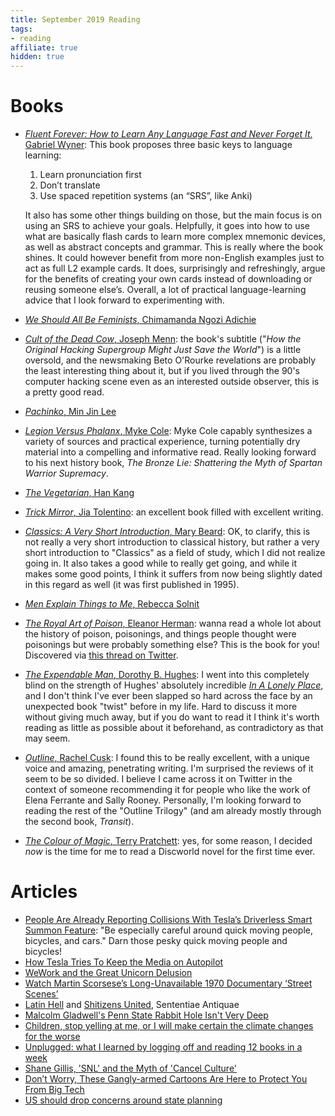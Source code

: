 ```yaml
---
title: September 2019 Reading
tags:
- reading
affiliate: true
hidden: true
---
```

# Books
- [*Fluent Forever: How to Learn Any Language Fast and Never Forget It*, Gabriel Wyner](https://amzn.to/2nJ60TW): This book proposes three basic keys to language learning:
  
  1. Learn pronunciation first
  2. Don’t translate
  3. Use spaced repetition systems (an “SRS”, like Anki)
  
  It also has some other things building on those, but the main focus is on using an SRS to achieve your goals. Helpfully, it goes into how to use what are basically flash cards to learn more complex mnemonic devices, as well as abstract concepts and grammar. This is really where the book shines. It could however benefit from more non-English examples just to act as full L2 example cards. It does, surprisingly and refreshingly, argue for the benefits of creating your own cards instead of downloading or reusing someone else’s. Overall, a lot of practical language-learning advice that I look forward to experimenting with. 
- [*We Should All Be Feminists*, Chimamanda Ngozi Adichie](https://amzn.to/2owCwsg) 
- [*Cult of the Dead Cow*, Joseph Menn](https://amzn.to/2nRvQ80): the book's subtitle ("*How the Original Hacking Supergroup Might Just Save the World*") is a little oversold, and the newsmaking Beto O'Rourke revelations are probably the least interesting thing about it, but if you lived through the 90's computer hacking scene even as an interested outside observer, this is a pretty good read.
- [*Pachinko*, Min Jin Lee](https://amzn.to/2nH1oh3)
- [*Legion Versus Phalanx*, Myke Cole](https://amzn.to/2nJhabi): Myke Cole capably synthesizes a variety of sources and practical experience, turning potentially dry material into a compelling and informative read. Really looking forward to his next history book, *The Bronze Lie: Shattering the Myth of Spartan Warrior Supremacy*.
- [*The Vegetarian*, Han Kang](https://amzn.to/2nSzcI1)
- [*Trick Mirror*, Jia Tolentino](https://amzn.to/2nJrEr9): an excellent book filled with excellent writing.
- [*Classics: A Very Short Introduction*, Mary Beard](https://amzn.to/2ovos2n): OK, to clarify, this is not really a very short introduction to classical history, but rather a very short introduction to "Classics" as a field of study, which I did not realize going in. It also takes a good while to really get going, and while it makes some good points, I think it suffers from now being slightly dated in this regard as well (it was first published in 1995).
- [*Men Explain Things to Me*, Rebecca Solnit](https://amzn.to/2mYxeW1)
- [*The Royal Art of Poison*, Eleanor Herman](https://amzn.to/2nTEPpo): wanna read a whole lot about the history of poison, poisonings, and things people thought were poisonings but were probably something else? This is the book for you! Discovered via [this thread on Twitter](https://twitter.com/AliceAvizandum/status/1081663084874383366).
- [*The Expendable Man*, Dorothy B. Hughes](https://amzn.to/2n3bKHG): I went into this completely blind on the strength of Hughes' absolutely incredible [*In A Lonely Place*](https://amzn.to/2mYv6gX), and I don't think I've ever been slapped so hard across the face by an unexpected book "twist" before in my life. Hard to discuss it more without giving much away, but if you do want to read it I think it's worth reading as little as possible about it beforehand, as contradictory as that may seem.
- [*Outline*, Rachel Cusk](https://amzn.to/2plGggx): I found this to be really excellent, with a unique voice and amazing, penetrating writing. I'm surprised the reviews of it seem to be so divided. I believe I came across it on Twitter in the context of someone recommending it for people who like the work of Elena Ferrante and Sally Rooney. Personally, I'm looking forward to reading the rest of the "Outline Trilogy" (and am already mostly through the second book, *Transit*).
- [*The Colour of Magic*, Terry Pratchett](https://amzn.to/2nJtYOT): yes, for some reason, I decided *now* is the time for me to read a Discworld novel for the first time ever.

# Articles
- [People Are Already Reporting Collisions With Tesla’s Driverless Smart Summon Feature](https://www.thedrive.com/news/30074/people-are-already-reporting-collisions-with-teslas-driverless-smart-summon-feature): "Be especially careful around quick moving people, bicycles, and cars." Darn those pesky quick moving people and bicycles! 
- [How Tesla Tries To Keep the Media on Autopilot](https://dailykanban.com/2016/10/tesla-media-autopilot/)
- [WeWork and the Great Unicorn Delusion](https://www.theatlantic.com/ideas/archive/2019/09/unicorn-delusion/598465/)
- [Watch Martin Scorsese’s Long-Unavailable 1970 Documentary ‘Street Scenes’](https://thefilmstage.com/news/watch-martin-scorseses-long-unavailable-first-documentary-street-scenes-1970/)
- [Latin Hell](https://sententiaeantiquae.com/2019/09/23/latin-hell/) and [Shitizens United](https://sententiaeantiquae.com/2019/09/27/shitizens-united/), Sententiae Antiquae
- [Malcolm Gladwell's Penn State Rabbit Hole Isn't Very Deep](https://deadspin.com/malcolm-gladwells-penn-state-rabbit-hole-isnt-very-deep-1838381737)
- [Children, stop yelling at me, or I will make certain the climate changes for the worse](https://www.washingtonpost.com/opinions/2019/09/20/children-stop-yelling-me-or-i-will-make-certain-climate-changes-worse/)
- [Unplugged: what I learned by logging off and reading 12 books in a week](https://www.theguardian.com/books/2018/dec/29/social-media-detox-read-books-one-week)
- [Shane Gillis, 'SNL' and the Myth of 'Cancel Culture'](https://melmagazine.com/en-us/story/shane-gillis-cancel-culture-comedy)
- [Don’t Worry, These Gangly-armed Cartoons Are Here to Protect You From Big Tech](https://eyeondesign.aiga.org/dont-worry-these-gangley-armed-cartoons-are-here-to-protect-you-from-big-tech/)
- [US should drop concerns around state planning](https://www.ft.com/content/a7a5d16c-ba97-11e9-96bd-8e884d3ea203)
